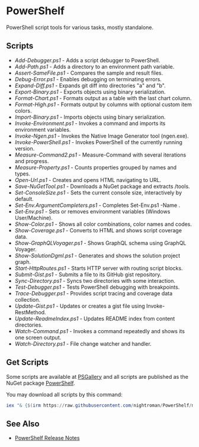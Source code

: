 # PowerShelf

PowerShell script tools for various tasks, mostly standalone.

## Scripts

* *Add-Debugger.ps1* - Adds a script debugger to PowerShell.
* *Add-Path.ps1* - Adds a directory to an environment path variable.
* *Assert-SameFile.ps1* - Compares the sample and result files.
* *Debug-Error.ps1* - Enables debugging on terminating errors.
* *Expand-Diff.ps1* - Expands git diff into directories "a" and "b".
* *Export-Binary.ps1* - Exports objects using binary serialization.
* *Format-Chart.ps1* - Formats output as a table with the last chart column.
* *Format-High.ps1* - Formats output by columns with optional custom item colors.
* *Import-Binary.ps1* - Imports objects using binary serialization.
* *Invoke-Environment.ps1* - Invokes a command and imports its environment variables.
* *Invoke-Ngen.ps1* - Invokes the Native Image Generator tool (ngen.exe).
* *Invoke-PowerShell.ps1* - Invokes PowerShell of the currently running version.
* *Measure-Command2.ps1* - Measure-Command with several iterations and progress.
* *Measure-Property.ps1* -  Counts properties grouped by names and types.
* *Open-Url.ps1* - Creates and opens HTML navigating to URL.
* *Save-NuGetTool.ps1* - Downloads a NuGet package and extracts /tools.
* *Set-ConsoleSize.ps1* - Sets the current console size, interactively by default.
* *Set-Env.ArgumentCompleters.ps1* - Completes Set-Env.ps1 -Name .
* *Set-Env.ps1* - Sets or removes environment variables (Windows User/Machine).
* *Show-Color.ps1* - Shows all color combinations, color names and codes.
* *Show-Coverage.ps1* - Converts to HTML and shows script coverage data.
* *Show-GraphQLVoyager.ps1* - Shows GraphQL schema using GraphQL Voyager.
* *Show-SolutionDgml.ps1* - Generates and shows the solution project graph.
* *Start-HttpRoutes.ps1* - Starts HTTP server with routing script blocks.
* *Submit-Gist.ps1* - Submits a file to its GitHub gist repository.
* *Sync-Directory.ps1* - Syncs two directories with some interaction.
* *Test-Debugger.ps1* - Tests PowerShell debugging with breakpoints.
* *Trace-Debugger.ps1* - Provides script tracing and coverage data collection.
* *Update-Gist.ps1* - Updates or creates a gist file using Invoke-RestMethod.
* *Update-ReadmeIndex.ps1* - Updates README index from content directories.
* *Watch-Command.ps1* - Invokes a command repeatedly and shows its one screen output.
* *Watch-Directory.ps1* - File change watcher and handler.

## Get Scripts

Some scripts are available at [PSGallery](https://www.powershellgallery.com/)
and all scripts are published as the NuGet package [PowerShelf](https://www.nuget.org/packages/PowerShelf).

You may download all scripts by this command:

```powershell
iex "& {$(irm https://raw.githubusercontent.com/nightroman/PowerShelf/main/Save-NuGetTool.ps1)} PowerShelf"
```

## See Also

- [PowerShelf Release Notes](https://github.com/nightroman/PowerShelf/blob/main/Pack/Release-Notes.md)
